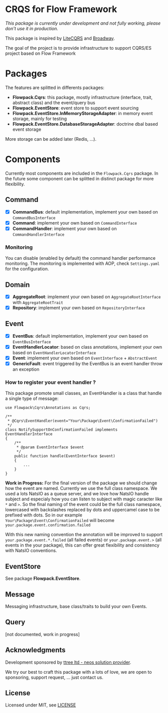 # CRQS for Flow Framework

_This package is currently under development and not fully working, please don't use it in production._

This package is inspired by [LiteCQRS](https://github.com/beberlei/litecqrs-php) and [Broadway](https://github.com/qandidate-labs/broadway).

The goal of the project is to provide infrastructure to support CQRS/ES project based on Flow Framework

# Packages

The features are splitted in differents packages:

* **Flowpack.Cqrs**: this package, mostly infrastructure (interface, trait, abstract class) and the event/query bus
* **Flowpack.EventStore**: event store to support event sourcing
* **Flowpack.EventStore.InMemoryStorageAdapter**: in memory event storage, mainly for testing
* **Flowpack.EventStore.DatabaseStorageAdapter**: doctrine dbal based event storage

More storage can be added later (Redis, ...).

# Components

Currently most components are included in the ```Flowpack.Cqrs``` package. In the future some component can be splitted 
in distinct package for more flexibility. 

## Command

* [x] **CommandBus**: default implementation, implement your own based on ```CommandBusInterface```
* [x] **Command**: implement your own based on ```CommandInterface```
* [x] **CommandHandler**: implement your own based on ```CommandHandlerInterface```

### Monitoring

You can disable (enabled by default) the command handler performance monitoring. The monitoring is implemented with AOP, 
check ```Settings.yaml``` for the configuration.

## Domain

* [x] **AggregateRoot**: implement your own based on ```AggregateRootInterface``` with ```AggregateRootTrait```
* [x] **Repository**: implement your own based on ```RepositoryInterface```

## Event

* [x] **EventBus**: default implementation, implement your own based on ```EventBusInterface```
* [x] **EventHandlerLocator**: based on class annotations, implement your own based on ```EventHandlerLocatorInterface```
* [x] **Event**: implement your own based on ```EventInterface``` + ```AbstractEvent```
* [x] **GenericFault**: event triggered by the EventBus is an event handler throw an exception

### How to register your event handler ?

This package promote small classes, an EventHandler is a class that handle a single type of message:
 
    use Flowpack\Cqrs\Annotations as Cqrs;
    
    /**
     * @Cqrs\EventHandler(event="Your\Package\Event\ConfirmationFailed")
     */
    class NotifySupportOnConfirmationFailed implements EventHandlerInterface
    {
        /**
         * @param EventInterface $event
         */
        public function handle(EventInterface $event)
        {
            ...
        }
    }

**Work in Progress:** For the final version of the package we should change how the event are named. Currently we use the 
 full class namespace. We used a lots NatsIO as a queue server, and we love how NatsIO handle subject and especialy how
 you can listen to subject with magic caracter like ```*``` and ```>```. So the final naming of the event could be the 
 full class namespace, lowercased with backslashes replaced by dots and uppercamel case to be prefixed with dots. 
 So in our example ```Your\Package\Event\ConfirmationFailed``` will become ```your.package.event.confirmation.failed```
 
 With this new naming convention the annotation will be improved to support ```your.package.event.*.failed``` (all 
 failed events) or ```your.package.event.>``` (all events in the your package), this can offer great flexibility and
 consistency with NatsIO conventions.

## EventStore

See package **Flowpack.EventStore**.

## Message

Messaging infrastructure, base class/traits to build your own Events.

## Query

[not documented, work in progress]

Acknowledgments
---------------

Development sponsored by [ttree ltd - neos solution provider](http://ttree.ch).

We try our best to craft this package with a lots of love, we are open to sponsoring, support request, ... just contact us.

License
-------

Licensed under MIT, see [LICENSE](LICENSE)
